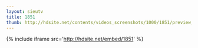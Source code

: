 ```yaml
---
layout: sieutv
title: 1851
thumb: http://hdsite.net/contents/videos_screenshots/1000/1851/preview_360p.mp4.jpg
---
```

{% include iframe src='http://hdsite.net/embed/1851' %}
 
